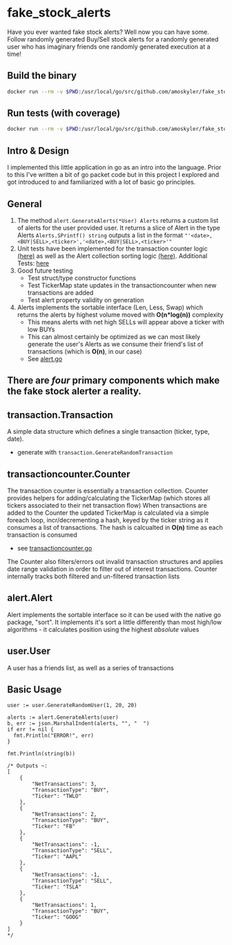 # fake_stock_alerts
Have you ever wanted fake stock alerts? Well now you can have some. Follow randomly generated Buy/Sell stock alerts for a
randomly generated user who has imaginary friends one randomly generated execution at a time! 

Build the binary
--

``` bash
docker run --rm -v $PWD:/usr/local/go/src/github.com/amoskyler/fake_stock_alerts -w /usr/local/go/src/github.com/amoskyler/fake_stock_alerts golang:1.7.1 go get; go build -v
```

Run tests (with coverage)
--

``` bash
docker run --rm -v $PWD:/usr/local/go/src/github.com/amoskyler/fake_stock_alerts -w /usr/local/go/src/github.com/amoskyler/fake_stock_alerts golang:1.7.1 go get; go test ./... -race -v
```

## Intro & Design

I implemented this little application in go as an intro into the language.
Prior to this I've written a bit of go packet code but in this project I explored
and got introduced to and familiarized with a lot of basic go principles.


General
--

1. The method `alert.GenerateAlerts(*User) Alerts` returns a custom list of alerts for the user provided user. It returns a slice of Alert in the type Alerts
    `Alerts.SPrintf() string` outputs a list in the format `"'<date>,<BUY|SELL>,<ticker>','<date>,<BUY|SELL>,<ticker>'"`
2. Unit tests have been implemented for the transaction counter logic [(here)](./transactioncounter/transactioncounter_test.go)
   as well as the Alert collection sorting logic [(here)](./alert/alert_test.go).
   Additional Tests: [here](./transactioncounter/transactioncounter_factory_test.go)
3. Good future testing
    -  Test struct/type constructor functions
    -  Test TickerMap state updates in the transactioncounter when new transactions are added
    -  Test alert property validity on generation
4. Alerts implements the sortable interface (Len, Less, Swap) which returns the alerts by highest volume moved with **O(n\*log(n))** complexity
    - This means alerts with net high SELLs will appear above a ticker with low BUYs
    - This can almost certainly be optimized as we can most likely generate the user's Alerts as we consume their friend's list of transactions (which is **O(n)**, in our case)
    - See [alert.go](./alert/alert.go)


There are *four* primary components which make the fake stock alerter a reality.
-

transaction.Transaction
--
A simple data structure which defines a single transaction (ticker, type, date).
  - generate with `transaction.GenerateRandomTransaction`


transactioncounter.Counter
--
The transaction counter is essentially a transaction collection.
Counter provides helpers for adding/calculating the TickerMap
(which stores all tickers associated to their net transaction flow)
When transactions are added to the Counter the updated TickerMap
is calculated via a simple foreach loop, incr/decrementing a hash, keyed by the ticker string
as it consumes a list of transactions.
The hash is calcualted in **O(n)** time as each transaction is consumed 
  - see [transactioncounter.go](./transactioncounter/transactioncounter.go)

The Counter also filters/errors out invalid transaction structures and applies date range validation
in order to filter out of interest transactions. Counter internally tracks both filtered and un-filtered transaction lists 

alert.Alert
--
Alert implements the sortable interface so it can be used with the native go package, "sort".
It implements it's sort a little differently than most high/low algorithms - it calculates position using the highest *absolute* values

user.User
--
A user has a friends list, as well as a series of transactions

## Basic Usage

``` golang
user := user.GenerateRandomUser(1, 20, 20)

alerts := alert.GenerateAlerts(user)
b, err := json.MarshalIndent(alerts, "", "	")
if err != nil {
  fmt.Println("ERROR!", err)
}

fmt.Println(string(b))

/* Outputs ~:
[
	{
		"NetTransactions": 3,
		"TransactionType": "BUY",
		"Ticker": "TWLO"
	},
	{
		"NetTransactions": 2,
		"TransactionType": "BUY",
		"Ticker": "FB"
	},
	{
		"NetTransactions": -1,
		"TransactionType": "SELL",
		"Ticker": "AAPL"
	},
	{
		"NetTransactions": -1,
		"TransactionType": "SELL",
		"Ticker": "TSLA"
	},
	{
		"NetTransactions": 1,
		"TransactionType": "BUY",
		"Ticker": "GOOG"
	}
]
*/
```